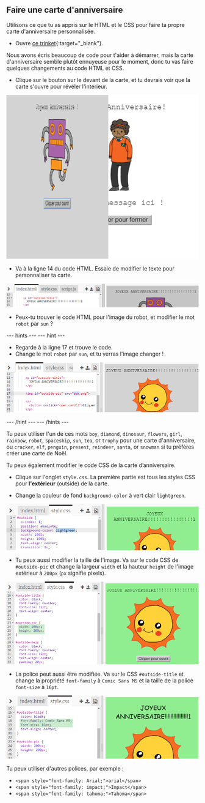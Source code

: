 ## Faire une carte d'anniversaire

Utilisons ce que tu as appris sur le HTML et le CSS pour faire ta propre carte d'anniversaire personnalisée.

+ Ouvre [ce trinket](https://trinket.io/html/c924b9fff9){:target="_blank"}.

Nous avons écris beaucoup de code pour t'aider à démarrer, mais la carte d'anniversaire semble plutôt ennuyeuse pour le moment, donc tu vas faire quelques changements au code HTML et CSS.

+ Clique sur le bouton sur le devant de la carte, et tu devrais voir que la carte s'ouvre pour révéler l'intérieur.

![capture d'écran](images/birthday-click.png)

+ Va à la ligne 14 du code HTML. Essaie de modifier le texte pour personnaliser ta carte.

![capture d'écran](images/birthday-card-html.png)

+ Peux-tu trouver le code HTML pour l'image du robot, et modifier le mot `robot` par `sun` ?

--- hints ---
--- hint ---

+ Regarde à la ligne 17 et trouve le code.
+ Change le mot `robot` par `sun`, et tu verras l'image changer !

![capture d'écran](images/birthday-card-sun.png)

--- /hint --- 
--- /hints ---

Tu peux utiliser l'un de ces mots `boy`, `diamond`, `dinosaur`, `flowers`, `girl`, `rainbow`, `robot`, `spaceship`, `sun`, `tea`, or `trophy` pour une carte d'anniversaire, ou `cracker`, `elf`, `penguin`, `present`, `reindeer`, `santa`, or `snowman` si tu préfères créer une carte de Noël.

Tu peux également modifier le code CSS de la carte d’anniversaire.

+ Clique sur l'onglet `style.css`. La première partie est tous les styles CSS pour **l'extérieur** (outside) de la carte.

+ Change la couleur de fond `background-color` à vert clair `lightgreen`.

![capture d'écran](images/birthday-card-outside.png)

+ Tu peux aussi modifier la taille de l'image. Va sur le code CSS de `#outside-pic` et change la largeur `width` et la hauteur `height` de l'image extérieur à `200px` (`px` signifie pixels).

![capture d'écran](images/birthday-card-size.png)

+ La police peut aussi être modifiée. Va sur le CSS `#outside-title` et change la propriété `font-family` à `Comic Sans MS` et la taille de la police `font-size` à `16pt`.

![capture d'écran](images/birthday-card-font.png)

Tu peux utiliser d'autres polices, par exemple :

+ `<span style="font-family: Arial;">arial</span>`
+ `<span style="font-family: impact;">Impact</span>`
+ `<span style="font-family: tahoma;">Tahoma</span>`
